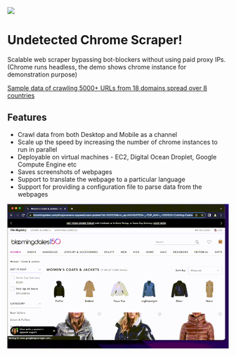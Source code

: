 ![](https://www.python.org/static/community_logos/python-logo.png)
# Undetected Chrome Scraper!
Scalable web scraper bypassing bot-blockers without using paid proxy IPs.
(Chrome runs headless, the demo shows chrome instance for demonstration purpose)

[Sample data of crawling 5000+ URLs from 18 domains spread over 8 countries](https://drive.google.com/drive/folders/1Tf7X6djUQC_cG7eSqHpnH8oJ-DCHruRc?usp=sharing)


## Features
- Crawl data from both Desktop and Mobile as a channel
- Scale up the speed by increasing the number of chrome instances to run in parallel
- Deployable on virtual machines - EC2, Digital Ocean Droplet, Google Compute Engine etc
- Saves screenshots of webpages
- Support to translate the webpage to a particular language
- Support for providing a configuration file to parse data from the webpages

![](https://github.com/bhargav-sarvaria/Crawling-UndetectedChrome/blob/main/Demo.gif)
